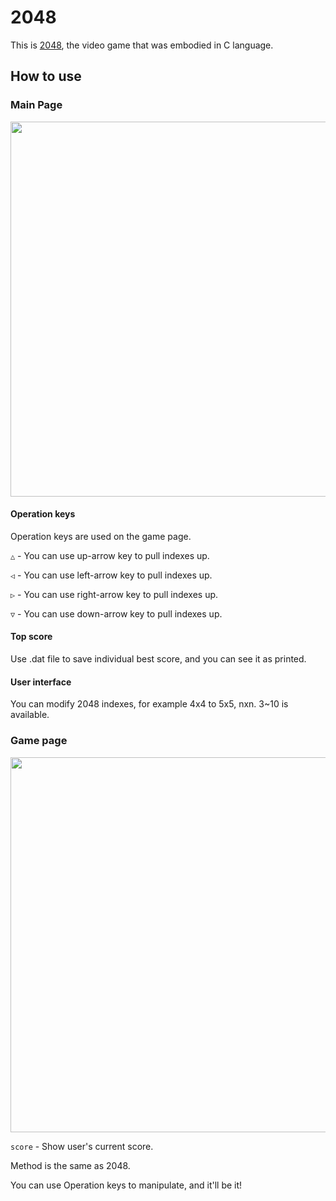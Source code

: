 # 2048
This is [2048](https://en.wikipedia.org/wiki/2048_(video_game)), the video game that was embodied in C language.

## How to use
### Main Page
<img src="https://user-images.githubusercontent.com/80033023/136502714-43e826ec-bde1-498e-ad2f-ed40fdd6cfcb.png" width="600">

#### Operation keys
Operation keys are used on the game page.

```△``` - You can use up-arrow key to pull indexes up.

```◁``` - You can use left-arrow key to pull indexes up.

```▷``` - You can use right-arrow key to pull indexes up.

```▽``` - You can use down-arrow key to pull indexes up.

#### Top score
Use .dat file to save individual best score, and you can see it as printed.

#### User interface
You can modify 2048 indexes, for example 4x4 to 5x5, nxn. 3~10 is available.

### Game page

<img src="https://user-images.githubusercontent.com/80033023/136633541-1a5c2974-e135-4ba6-bd68-1f73f9495026.png" width="600">

```score``` - Show user's current score.

Method is the same as 2048.

You can use Operation keys to manipulate, and it'll be it!

